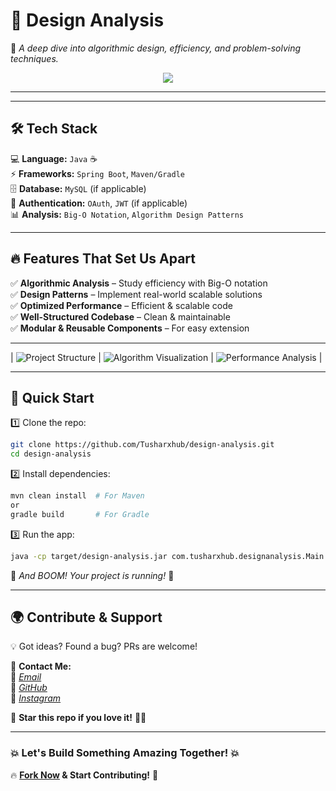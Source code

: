 # **💬 Design Analysis**  
🚀 *A deep dive into algorithmic design, efficiency, and problem-solving techniques.*  

<p align="center">
  <img src="https://github.com/Tusharxhub/design-analysis/blob/main/logo.png?raw=true">
</p>

---

---

## **🛠️ Tech Stack**  

💻 **Language:** `Java` ☕  
⚡ **Frameworks:** `Spring Boot`, `Maven/Gradle`  
🗄️ **Database:** `MySQL` (if applicable)  
🔐 **Authentication:** `OAuth`, `JWT` (if applicable)  
📊 **Analysis:** `Big-O Notation`, `Algorithm Design Patterns`  

---

## **🔥 Features That Set Us Apart**  

✅ **Algorithmic Analysis** – Study efficiency with Big-O notation  
✅ **Design Patterns** – Implement real-world scalable solutions  
✅ **Optimized Performance** – Efficient & scalable code  
✅ **Well-Structured Codebase** – Clean & maintainable  
✅ **Modular & Reusable Components** – For easy extension  

---


| ![Project Structure](https://github.com/Tusharxhub/design-analysis/blob/main/project-structure.png?raw=true) | ![Algorithm Visualization](https://github.com/Tusharxhub/design-analysis/blob/main/algorithm-visualization.png?raw=true) | ![Performance Analysis](https://github.com/Tusharxhub/design-analysis/blob/main/performance-analysis.png?raw=true) |

---

## **🚀 Quick Start**  

1️⃣ Clone the repo:  
```sh
git clone https://github.com/Tusharxhub/design-analysis.git
cd design-analysis
```
  
2️⃣ Install dependencies:  
```sh
mvn clean install  # For Maven
or
gradle build       # For Gradle
```

3️⃣ Run the app:  
```sh
java -cp target/design-analysis.jar com.tusharxhub.designanalysis.Main
```

🚀 *And BOOM! Your project is running!* 🎉  

---

## **🌍 Contribute & Support**  

💡 Got ideas? Found a bug? PRs are welcome!  

📩 **Contact Me:**  
📧 [*Email*](mailto:t.k.d.dey2033929837@gmail.com)  
🔗 [*GitHub*](https://github.com/Tusharxhub)  
📸 [*Instagram*](https://www.instagram.com/tushardevx01/)  

🌟 **Star this repo if you love it!** 🚀💖  

---

### **💥 Let's Build Something Amazing Together! 💥**  

🔥 **[Fork Now](https://github.com/Tusharxhub/design-analysis/fork) & Start Contributing!** 🚀
